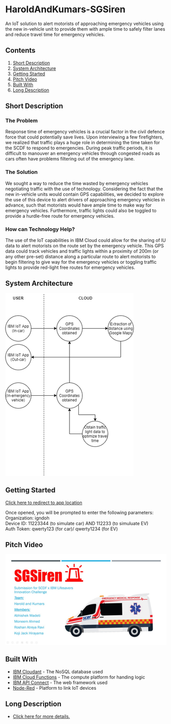 # HaroldAndKumars-SGSiren
An IoT solution to alert motorists of approaching emergency vehicles using the new in-vehicle unit to provide them with ample time to safely filter lanes and reduce travel time for emergency vehicles.

## **Contents**
1. [Short Description](#short-description)
1. [System Architecture](#system-architecture)
1. [Getting Started](#getting-started)
1. [Pitch Video](#pitch-video)
1. [Built With](#built-with)
1. [Long Description](#long-description)

## **Short Description**

### **The Problem**
Response time of emergency vehicles is a crucial factor in the civil defence force that could potentially save lives. Upon interviewing a few firefighters, we realized that traffic plays a huge role in determining the time taken for the SCDF to respond to emergencies. During peak traffic periods, it is difficult to manouver an emergency vehicles through congested roads as cars often have problems filtering out of the emergency lane.

### **The Solution**
We sought a way to reduce the time wasted by emergency vehicles negotiating traffic with the use of technology. Considering the fact that the new in-vehicle units would contain GPS capabilities, we decided to explore the use of this device to alert drivers of approaching emergency vehicles in advance, such that motorists would have ample time to make way for emergency vehicles. Furthermore, traffic lights could also be toggled to provide a hurdle-free route for emergency vehicles.

### **How can Technology Help?** 
The use of the IoT capabilities in IBM Cloud could allow for the sharing of IU data to alert motorists on the route set by the emergency vehicle. This GPS data could track vehicles and traffic lights within a proximity of 200m (or any other pre-set) distance along a particular route to alert motorists to begin filtering to give way for the emergency vehicles or toggling traffic lights to provide red-light free routes for emergency vehicles.

## **System Architecture**
![System arch diagram](SystemArch1.png)

## **Getting Started**
[Click here to redirect to app location](https://github.com/deveops/iot-starter-for-android/releases)

Once opened, you will be prompted to enter the following parameters:\
Organization: igndoh\
Device ID: 11223344 (to simulate car) AND 112233 (to simuluate EV)\
Auth Token: qwerty123 (for car)/ qwerty1234 (for EV)

## **Pitch Video**
[![Watch the video](https://github.com/madetiab/HaroldAndKumars-SGSiren_SCDFXIBM/blob/master/SGSiren%20Video.jpeg)](https://youtu.be/K5xYc0X5Dmk)

## **Built With**
* [IBM Cloudant](https://cloud.ibm.com/catalog?search=cloudant#search_results) - The NoSQL database used
* [IBM Cloud Functions](https://cloud.ibm.com/catalog?search=cloud%20functions#search_results) - The compute platform for handing logic
* [IBM API Connect](https://cloud.ibm.com/catalog?search=api%20connect#search_results) - The web framework used
* [Node-Red](https://nodered.org/docs/getting-started/ibmcloud) - Platform to link IoT devices

## **Long Description**
* [Click here for more details.](DESCRIPTION.md)
